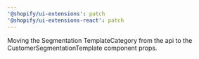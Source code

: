 ```yaml
---
'@shopify/ui-extensions': patch
'@shopify/ui-extensions-react': patch
---
```


Moving the Segmentation TemplateCategory from the api to the CustomerSegmentationTemplate component props.
